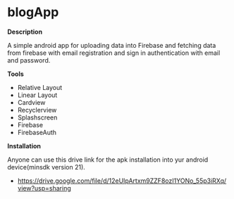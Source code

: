 # blogApp

**Description**

A simple android app for uploading data into Firebase and fetching data from firebase with email registration and sign in authentication with email and password.

**Tools**

- Relative Layout
- Linear Layout
- Cardview
- Recyclerview
- Splashscreen
- Firebase
- FirebaseAuth

**Installation**

Anyone can use this drive link for the apk installation into yur android device(minsdk version 21).
- https://drive.google.com/file/d/12eUIpArtxm9ZZF8ozI1YONo_55p3iRXq/view?usp=sharing
